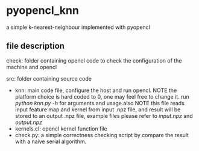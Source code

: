 # pyopencl_knn
a simple k-nearest-neighbour implemented with pyopencl

## file description

check: folder containing opencl code to check the configuration of the machine and opencl

src: folder containing source code

- knn: main code file, configure the host and run opencl. NOTE the platform choice is hard coded to 0, one may feel free to change it. run *python knn.py -h* for arguments and usage.also NOTE this file reads input feature map and kernel from input .npz file, and result will be stored to an output .npz file, example files please refer to *input.npz* and *output.npz*
- kernels.cl: opencl kernel function file
- check.py: a simple correctness checking script by compare the result with a naive serial algorithm. 